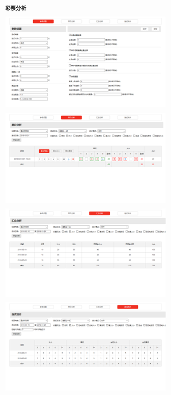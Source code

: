 ### 彩票分析

![c1](https://github.com/amonest/caipiao-analyse/blob/master/c1.png?raw=true)

![c2](https://github.com/amonest/caipiao-analyse/blob/master/c2.png?raw=true)

![c3](https://github.com/amonest/caipiao-analyse/blob/master/c3.png?raw=true)

![c4](https://github.com/amonest/caipiao-analyse/blob/master/c4.png?raw=true)
